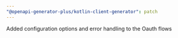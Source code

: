 ```yaml
---
"@openapi-generator-plus/kotlin-client-generator": patch
---
```


Added configuration options and error handling to the Oauth flows
